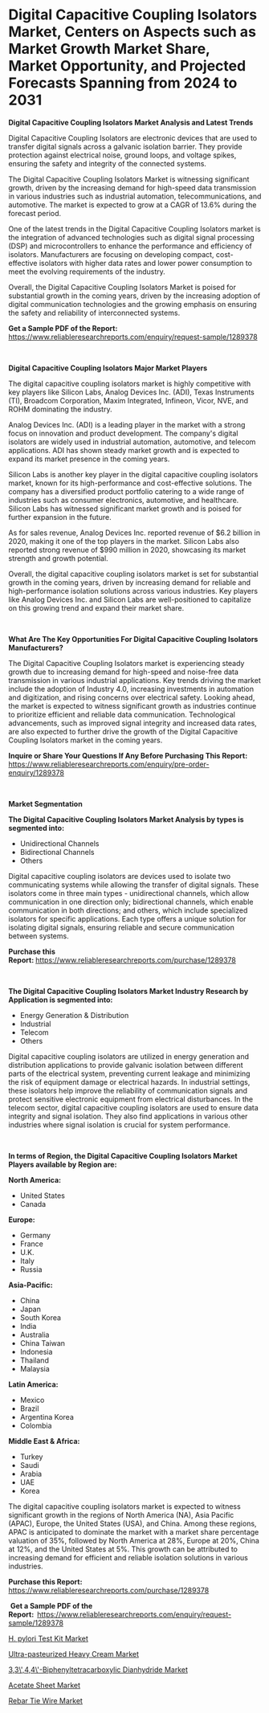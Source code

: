 <p><h1>Digital Capacitive Coupling Isolators Market, Centers on Aspects such as Market Growth Market Share, Market Opportunity, and Projected Forecasts Spanning from 2024 to 2031</h1></p><p><strong>Digital Capacitive Coupling Isolators Market Analysis and Latest Trends</strong></p>
<p><p>Digital Capacitive Coupling Isolators are electronic devices that are used to transfer digital signals across a galvanic isolation barrier. They provide protection against electrical noise, ground loops, and voltage spikes, ensuring the safety and integrity of the connected systems. </p><p>The Digital Capacitive Coupling Isolators Market is witnessing significant growth, driven by the increasing demand for high-speed data transmission in various industries such as industrial automation, telecommunications, and automotive. The market is expected to grow at a CAGR of 13.6% during the forecast period.</p><p>One of the latest trends in the Digital Capacitive Coupling Isolators market is the integration of advanced technologies such as digital signal processing (DSP) and microcontrollers to enhance the performance and efficiency of isolators. Manufacturers are focusing on developing compact, cost-effective isolators with higher data rates and lower power consumption to meet the evolving requirements of the industry.</p><p>Overall, the Digital Capacitive Coupling Isolators Market is poised for substantial growth in the coming years, driven by the increasing adoption of digital communication technologies and the growing emphasis on ensuring the safety and reliability of interconnected systems.</p></p>
<p><strong>Get a Sample PDF of the Report:&nbsp;</strong> <a href="https://www.reliableresearchreports.com/enquiry/request-sample/1289378">https://www.reliableresearchreports.com/enquiry/request-sample/1289378</a></p>
<p>&nbsp;</p>
<p><strong>Digital Capacitive Coupling Isolators Major Market Players</strong></p>
<p><p>The digital capacitive coupling isolators market is highly competitive with key players like Silicon Labs, Analog Devices Inc. (ADI), Texas Instruments (TI), Broadcom Corporation, Maxim Integrated, Infineon, Vicor, NVE, and ROHM dominating the industry.</p><p>Analog Devices Inc. (ADI) is a leading player in the market with a strong focus on innovation and product development. The company's digital isolators are widely used in industrial automation, automotive, and telecom applications. ADI has shown steady market growth and is expected to expand its market presence in the coming years.</p><p>Silicon Labs is another key player in the digital capacitive coupling isolators market, known for its high-performance and cost-effective solutions. The company has a diversified product portfolio catering to a wide range of industries such as consumer electronics, automotive, and healthcare. Silicon Labs has witnessed significant market growth and is poised for further expansion in the future.</p><p>As for sales revenue, Analog Devices Inc. reported revenue of $6.2 billion in 2020, making it one of the top players in the market. Silicon Labs also reported strong revenue of $990 million in 2020, showcasing its market strength and growth potential.</p><p>Overall, the digital capacitive coupling isolators market is set for substantial growth in the coming years, driven by increasing demand for reliable and high-performance isolation solutions across various industries. Key players like Analog Devices Inc. and Silicon Labs are well-positioned to capitalize on this growing trend and expand their market share.</p></p>
<p>&nbsp;</p>
<p><strong>What Are The Key Opportunities For Digital Capacitive Coupling Isolators Manufacturers?</strong></p>
<p><p>The Digital Capacitive Coupling Isolators market is experiencing steady growth due to increasing demand for high-speed and noise-free data transmission in various industrial applications. Key trends driving the market include the adoption of Industry 4.0, increasing investments in automation and digitization, and rising concerns over electrical safety. Looking ahead, the market is expected to witness significant growth as industries continue to prioritize efficient and reliable data communication. Technological advancements, such as improved signal integrity and increased data rates, are also expected to further drive the growth of the Digital Capacitive Coupling Isolators market in the coming years.</p></p>
<p><strong>Inquire or Share Your Questions If Any Before Purchasing This Report:</strong> <a href="https://www.reliableresearchreports.com/enquiry/pre-order-enquiry/1289378">https://www.reliableresearchreports.com/enquiry/pre-order-enquiry/1289378</a></p>
<p>&nbsp;</p>
<p><strong>Market Segmentation</strong></p>
<p><strong>The Digital Capacitive Coupling Isolators Market Analysis by types is segmented into:</strong></p>
<p><ul><li>Unidirectional Channels</li><li>Bidirectional Channels</li><li>Others</li></ul></p>
<p><p>Digital capacitive coupling isolators are devices used to isolate two communicating systems while allowing the transfer of digital signals. These isolators come in three main types - unidirectional channels, which allow communication in one direction only; bidirectional channels, which enable communication in both directions; and others, which include specialized isolators for specific applications. Each type offers a unique solution for isolating digital signals, ensuring reliable and secure communication between systems.</p></p>
<p><strong>Purchase this Report:&nbsp;</strong><a href="https://www.reliableresearchreports.com/purchase/1289378">https://www.reliableresearchreports.com/purchase/1289378</a></p>
<p>&nbsp;</p>
<p><strong>The Digital Capacitive Coupling Isolators Market Industry Research by Application is segmented into:</strong></p>
<p><ul><li>Energy Generation & Distribution</li><li>Industrial</li><li>Telecom</li><li>Others</li></ul></p>
<p><p>Digital capacitive coupling isolators are utilized in energy generation and distribution applications to provide galvanic isolation between different parts of the electrical system, preventing current leakage and minimizing the risk of equipment damage or electrical hazards. In industrial settings, these isolators help improve the reliability of communication signals and protect sensitive electronic equipment from electrical disturbances. In the telecom sector, digital capacitive coupling isolators are used to ensure data integrity and signal isolation. They also find applications in various other industries where signal isolation is crucial for system performance.</p></p>
<p>&nbsp;</p>
<p><strong>In terms of Region, the Digital Capacitive Coupling Isolators Market Players available by Region are:</strong></p>
<p>
    <p> <strong> North America: </strong>
        <ul>
            <li>United States</li>
            <li>Canada</li>
        </ul>
        </p> 
    <p> <strong> Europe: </strong>
        <ul>
            <li>Germany</li>
            <li>France</li>
            <li>U.K.</li>
            <li>Italy</li>
            <li>Russia</li>
        </ul>
        </p> 
    <p> <strong> Asia-Pacific: </strong>
        <ul>
            <li>China</li>
            <li>Japan</li>
            <li>South Korea</li>
            <li>India</li>
            <li>Australia</li>
            <li>China Taiwan</li>
            <li>Indonesia</li>
            <li>Thailand</li>
            <li>Malaysia</li>
        </ul>
        </p> 
    <p> <strong> Latin America: </strong>
        <ul>
            <li>Mexico</li>
            <li>Brazil</li>
            <li>Argentina Korea</li>
            <li>Colombia</li>
        </ul>
        </p> 
    <p> <strong> Middle East & Africa: </strong>
        <ul>
            <li>Turkey</li>
            <li>Saudi</li>
            <li>Arabia</li>
            <li>UAE</li>
            <li>Korea</li>
        </ul>
    </p>
    </p>
<p><p>The digital capacitive coupling isolators market is expected to witness significant growth in the regions of North America (NA), Asia Pacific (APAC), Europe, the United States (USA), and China. Among these regions, APAC is anticipated to dominate the market with a market share percentage valuation of 35%, followed by North America at 28%, Europe at 20%, China at 12%, and the United States at 5%. This growth can be attributed to increasing demand for efficient and reliable isolation solutions in various industries.</p></p>
<p><strong>Purchase this Report: </strong><a href="https://www.reliableresearchreports.com/purchase/1289378">https://www.reliableresearchreports.com/purchase/1289378</a></p>
<p>&nbsp;<strong>Get a Sample PDF of the Report:&nbsp;&nbsp;</strong><a href="https://www.reliableresearchreports.com/enquiry/request-sample/1289378">https://www.reliableresearchreports.com/enquiry/request-sample/1289378</a></p>
<p><strong></strong></p>
<p><p><a href="https://skillful-vermicelli-b89.notion.site/H-pylori-Test-Kit-Market-Size-Market-Share-and-Global-Market-Analysis-Report-2024-2031-1253c050fb574e799b6073db94b03e61">H. pylori Test Kit Market</a></p><p><a href="https://simplistic-meeting-7ee.notion.site/Decoding-the-Ultra-pasteurized-Heavy-Cream-Market-A-Deep-Dive-into-the-Latest-Market-Trends-Market-ea4c09942baa42beb9979ea69d89fdf4">Ultra-pasteurized Heavy Cream Market</a></p><p><a href="https://eight-handstand-8fb.notion.site/Decoding-the-3-3-4-4-Biphenyltetracarboxylic-Dianhydride-Market-A-Deep-Dive-into-the-Latest-Mar-415c84cdd25842d3af38f1fd6d70b822">3,3\',4,4\'-Biphenyltetracarboxylic Dianhydride Market</a></p><p><a href="https://view.publitas.com/reportprime-1/acetate-sheet-market-analysis-examines-its-scope-on-growth-opportunities-and-forecasted-trends-spanning-from-2024-to-2031/">Acetate Sheet Market</a></p><p><a href="https://view.publitas.com/reportprime-1/rebar-tie-wire-market-share-market-new-trends-analysis-report-by-type-by-application-by-end-use-by-region-and-segment-forecasts-2024-2031/">Rebar Tie Wire Market</a></p></p>